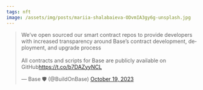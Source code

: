 ```yaml
---
tags: nft
image: /assets/img/posts/mariia-shalabaieva-ODvmIA3gy6g-unsplash.jpg
---
```


<blockquote class="twitter-tweet"><p lang="en" dir="ltr">We’ve open sourced our smart contract repos to provide developers with increased transparency around Base’s contract development, deployment, and upgrade process<br><br>All contracts and scripts for Base are publicly available on GitHub<a href="https://t.co/b7DAZyyNCL">https://t.co/b7DAZyyNCL</a></p>&mdash; Base 🛡️ (@BuildOnBase) <a href="https://twitter.com/BuildOnBase/status/1715064371477655786?ref_src=twsrc%5Etfw">October 19, 2023</a></blockquote> <script async src="https://platform.twitter.com/widgets.js" charset="utf-8"></script>
